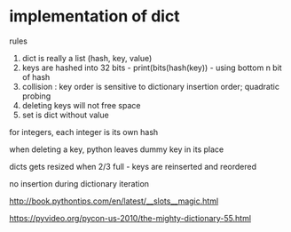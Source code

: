 
# implementation of dict

rules

1. dict is really a list (hash, key, value)
1. keys are hashed into 32 bits - print(bits(hash(key)) - using bottom n bit of hash
1. collision : key order is sensitive to dictionary insertion order; quadratic probing
1. deleting keys will not free space
1. set is dict without value

for integers, each integer is its own hash

when deleting a key, python leaves dummy key in its place

dicts gets resized when 2/3 full - keys are reinserted and reordered

no insertion during dictionary iteration

http://book.pythontips.com/en/latest/__slots__magic.html

https://pyvideo.org/pycon-us-2010/the-mighty-dictionary-55.html
